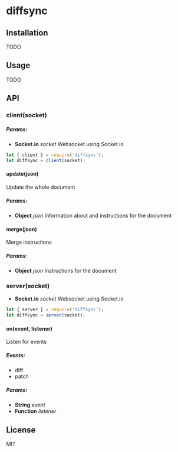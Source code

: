 # diffsync


## Installation

TODO


## Usage

TODO


## API


### client(socket)

##### Params:

* **Socket.io** *socket* Websocket using Socket.io

```javascript
let { client } = require('diffsync');
let diffsync = client(socket);
```

#### update(json)

Update the whole document

##### Params:

* **Object** *json* Information about and instructions for the document

#### merge(json)

Merge instructions

##### Params:

* **Object** *json* Instructions for the document


### server(socket)

* **Socket.io** *socket* Websocket using Socket.io

```javascript
let { server } = require('diffsync');
let diffsync = server(socket);
```

#### on(event, listener)

Listen for events

##### Events:

* diff
* patch

##### Params:

* **String** *event*
* **Function** *listener*


## License

MIT
